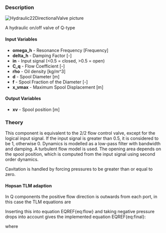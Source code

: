 ### Description
![Hydraulic22DirectionalValve picture](22directionalvalve_user.svg)

A hydraulic on/off valve of Q-type

#### Input Variables
* **omega_h** - Resonance Frequency [Frequency]
* **delta_h** - Damping Factor [-]
* **in** - Input signal (<0.5 = closed, >0.5 = open)
* **C_q** - Flow Coefficient [-]
* **rho** - Oil density [kg/m^3]
* **d** - Spool Diameter [m]
* **f** - Spool Fraction of the Diameter [-]
* **x_vmax** - Maximum Spool Displacement [m]

#### Output Variables
* **xv** - Spool position [m]

### Theory
This component is equivalent to the 2/2 flow control valve, except for the logical input signal. If the input signal is greater than 0.5, it is considered to be 1, otherwise 0. Dynamics is modelled as a low-pass filter with bandwidth and damping. A turbulent flow model is used. The opening area depends on the spool position, which is computed from the input signal using second order dynamics.

<!---EQUATION q_2 = C_q A\sqrt{\dfrac{2}{\rho}\left(p_1-p_2\right)} --->
<!---EQUATION A=fd\pi x_v ---> 
<!---EQUATION x_v = \dfrac{x_{ref}}{\dfrac{s^2}{\omega_h^2}+\dfrac{2\delta_h}{\omega_h}s+1} --->
<!---EQUATION x_{ref} = \begin{cases}0, & in \le 0.5\\1, & in > 0.5\end{cases} --->
Cavitation is handled by forcing pressures to be greater than or equal to zero.
#### Hopsan TLM adaption
In Q components the positive flow direction is outwards from each port, in this case the TLM equations are
<!---EQUATION p_{1} = c_{1} + q_{1} Z_{c1} --->
<!---EQUATION p_{2} = c_{2} + q_{2} Z_{c2} --->
<!---EQUATION q_{1} = -q_{2} --->
Inserting this into equation EQREF{eq:flow} and taking negative pressure drops into account gives the implemented equation EQREF{eq:final}:

<!---EQUATION LABEL=eq:final q_2 = \begin{cases} K_s \left(\sqrt{c_1-c_2+\dfrac{(Z_{c1}+Z_{c2})^2K_s^2}{4}} - K_s\dfrac{Z_{c1}+Z_{c2}}{2}\right), c_1 > c_2\\ K_s\left(K_s\dfrac{(Z_{c1}+Z_{c2})}{2} - \sqrt{c_2-c_1+\dfrac{(Z_{c1}+Z_{c2})^2 K_s^2}{4}}\right), c_1 \le c_2 \end{cases} --->

where

<!---EQUATION LABEL=eq:Ks K_s = C_q A \sqrt{\dfrac{2}{\rho}} --->
